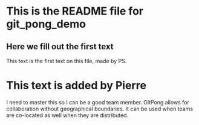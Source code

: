 <h1> This is the README file for git_pong_demo </h1>
<h2> Here we fill out the first text </h2>
<p> This text is the first text on this file, made by PS.

<h1>This text is added by Pierre</h1>
I need to master this so I can be a good team member. GitPong allows for collaboration without geographical boundaries. It can be used when teams are co-located as well when they are distributed.